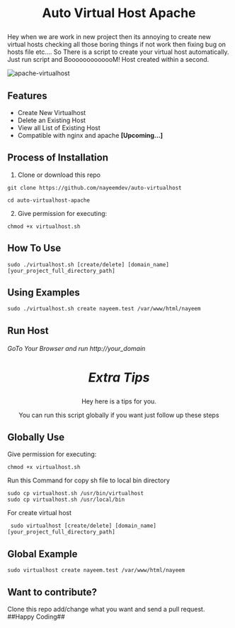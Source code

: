 # <p align="center">Auto Virtual Host Apache</p>
Hey when we are work in new project then its annoying to create new virtual hosts checking all those boring things if not work then fixing bug on hosts file etc.... So There is a script to create your virtual host automatically. Just run script and BooooooooooooM! Host created within a second.

![apache-virtualhost](https://user-images.githubusercontent.com/40033062/92646491-589a0c00-f308-11ea-90e5-102e617e3bb7.gif)


## Features
* Create New Virtualhost
* Delete an Existing Host
* View all List of Existing Host
* Compatible with nginx and apache <b>[Upcoming...]</b>

## Process of Installation

1. Clone or download this repo

```
git clone https://github.com/nayeemdev/auto-virtualhost
```
```
cd auto-virtualhost-apache
```
2. Give permission for executing:

```
chmod +x virtualhost.sh
```

## How To Use

```
sudo ./virtualhost.sh [create/delete] [domain_name] [your_project_full_directory_path]
```

## Using Examples

```
sudo ./virtualhost.sh create nayeem.test /var/www/html/nayeem
```

## Run Host
###### GoTo Your Browser and run http://your_domain


# <p align="center">*****Extra Tips*****</p>
<p align="center">Hey here is a tips for you.</p>
<p align="center">You can run this script globally if you want just follow up these steps</p>

## Globally Use
Give permission for executing:
```
chmod +x virtualhost.sh
```

Run this Command for copy sh file to local bin directory
```
sudo cp virtualhost.sh /usr/bin/virtualhost
sudo cp virtualhost.sh /usr/local/bin
```
For create virtual host
```
 sudo virtualhost [create/delete] [domain_name] [your_project_full_directory_path]
```


## Global Example

```
sudo virtualhost create nayeem.test /var/www/html/nayeem
```


## Want to contribute?
<p>Clone this repo add/change what you want and send a pull request. ##Happy Coding##</p>
